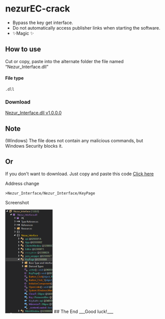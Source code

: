# nezurEC-crack

- Bypass the key get interface.
- Do not automatically access publisher links when starting the software.
- ✨Magic ✨

## How to use
Cut or copy, paste into the alternate folder the file named “Nezur_Interface.dll”

#### File type
```
.dll
```

### Download
[Nezur_Interface.dll v1.0.0.0](https://github.com/hoanglongryu/nezurEC-crack/raw/refs/heads/main/Nezur_Interface.dll)

## Note
(Windows) The file does not contain any malicious commands, but Windows Security blocks it.

## Or 
If you don't want to download.
Just copy and paste this code
[Click here](https://raw.githubusercontent.com/hoanglongryu/nezurEC-crack/refs/heads/main/KeyPage%4002000008.txt)

Address change
```
>Nezur_Interface/Nezur_Interface/KeyPage
```
Screenshot

<img style="width: 30%; height: 30%;" src="https://raw.githubusercontent.com/hoanglongryu/nezurEC-crack/refs/heads/main/img/ScreenShot_20241231162452.png" alt="">
## The End
___Good luck!___
